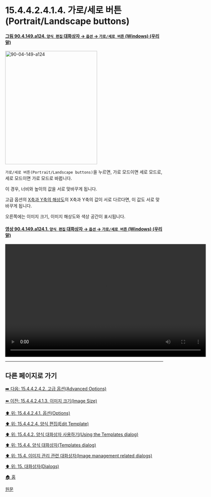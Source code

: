 # 15.4.4.2.4.1.4. 가로/세로 버튼(Portrait/Landscape buttons)

<a id="90-04-149-a124"></a>

#### [그림 90.4.149.a124. `양식 편집` 대화상자 → `옵션` → `가로/세로 버튼` (Windows) (우리말)](./90-04-0000-dialogs.md#90-04-149-a124)
<img width="293" height="362" alt="90-04-149-a124" src="https://github.com/user-attachments/assets/f501a173-b6d2-4f87-8e81-991203e4a035" />

`가로/세로 버튼(Portrait/Landscape buttons)`을 누르면, 가로 모드이면 세로 모드로, 세로 모드이면 가로 모드로 바뀝니다.

이 경우, 너비와 높이의 값을 서로 맞바꾸게 됩니다.

고급 옵션의 [X축과 Y축의 해상도](./15-04-04-02-04-02-01-x_n_y_resolution.md)의 X축과 Y축의 값이 서로 다르다면, 이 값도 서로 맞바꾸게 됩니다.

오른쪽에는 이미지 크기, 이미지 해상도와 색상 공간이 표시됩니다.

<a id="90-04-149-a124-01"></a>

#### [영상 90.4.149.a124.1. `양식 편집` 대화상자 → `옵션` → `가로/세로 버튼` (Windows) (우리말)](./90-04-0149-edit_template.md#90-04-149-a124-01)
<video controls="controls" width="640" height="360" src="https://github.com/user-attachments/assets/e7b77bc1-c59b-46d4-996a-6b14497fc4c2"></video>

***

## 다른 페이지로 가기

[➡️ 다음: 15.4.4.2.4.2. 고급 옵션(Advanced Options)](./15-04-04-02-04-02-00-advanced_options.md)

[⬅️ 이전: 15.4.4.2.4.1.3. 이미지 크기(Image Size)](./15-04-04-02-04-01-03-image_size.md)

[⬆️ 위: 15.4.4.2.4.1. 옵션(Options)](./15-04-04-02-04-01-00-options.md)

[⬆️ 위: 15.4.4.2.4. 양식 편집(Edit Template)](./15-04-04-02-04-00-edit_template.md)

[⬆️ 위: 15.4.4.2. 양식 대화상자 사용하기(Using the Templates dialog)](./15-04-04-02-00-using_the_templates_dialog.md)

[⬆️ 위: 15.4.4. 양식 대화상자(Templates dialog)](./15-04-04-00-templates-dialog.md)

[⬆️ 위: 15.4. 이미지 관리 관련 대화상자(Image management related dialogs)](./15-04-00-image-management-related-dialogs.md)

[⬆️ 위: 15. 대화상자(Dialogs)](./15-00-dialogs.md)

[🏠 홈](./00-home.md)

[원문](https://docs.gimp.org/2.10/ko/gimp-template-dialog.html#edit-template-dialog)